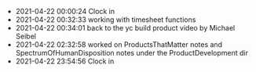 - 2021-04-22 00:00:24 Clock in
- 2021-04-22 00:32:33 working with timesheet functions
- 2021-04-22 00:34:01 back to the yc build product video by Michael Seibel
- 2021-04-22 02:32:58 worked on ProductsThatMatter notes and SpectrumOfHumanDisposition notes under the ProductDevelopment dir
- 2021-04-22 23:54:56 Clock in
